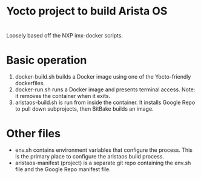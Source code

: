 # Yocto project to build Arista OS
#
Loosely based off the NXP imx-docker scripts.
# Basic operation
1. docker-build.sh builds a Docker image using one of the Yocto-friendly dockerfiles.
2. docker-run.sh runs a Docker image and presents terminal access. Note: it removes the container when it exits.
3. aristaos-build.sh is run from inside the container. It installs Google Repo to pull down subprojects, then BitBake builds an image.

# Other files
* env.sh contains environment variables that configure the process. This is the primary place to configure the aristaos build process.
* aristaos-manifest (project) is a separate git repo containing the env.sh file and the Google Repo manifest file.
